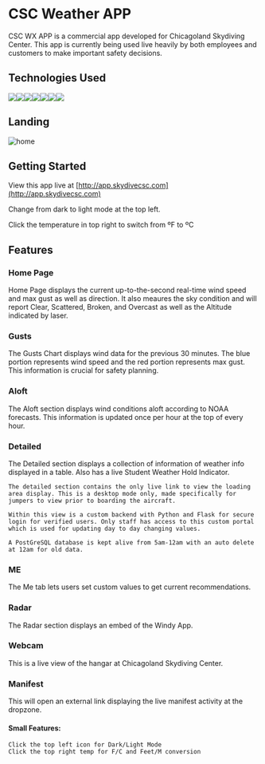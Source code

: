 # CSC Weather APP

CSC WX APP is a commercial app developed for Chicagoland Skydiving Center. This app is currently being used live heavily by both employees and customers to make important safety decisions.

## Technologies Used
![](https://img.shields.io/badge/JavaScript-323330?style=for-the-badge&logo=javascript&logoColor=F7DF1E)![](https://img.shields.io/badge/React-20232A?style=for-the-badge&logo=react&logoColor=61DAFB)![](https://img.shields.io/badge/Python-FFD43B?style=for-the-badge&logo=python&logoColor=blue)![](https://img.shields.io/badge/Flask-000000?style=for-the-badge&logo=flask&logoColor=white)![](https://img.shields.io/badge/PostgreSQL-316192?style=for-the-badge&logo=postgresql&logoColor=white)![](https://img.shields.io/badge/Socket.io-010101?&style=for-the-badge&logo=Socket.io&logoColor=white)![](https://img.shields.io/badge/GraphQl-E10098?style=for-the-badge&logo=graphql&logoColor=white)

## Landing

![home](https://ryanerickson.netlify.app/images/CSCwx.png)

## Getting Started

View this app live at [http://app.skydivecsc.com](http://app.skydivecsc.com)

Change from dark to light mode at the top left.

Click the temperature in top right to switch from ºF to ºC

## Features

### Home Page

Home Page displays the current up-to-the-second real-time wind speed and max gust as well as direction. It also meaures the sky condition and will report Clear, Scattered, Broken, and Overcast as well as the Altitude indicated by laser.

### Gusts

The Gusts Chart displays wind data for the previous 30 minutes. The blue portion represents wind speed and the red portion represents max gust. This information is crucial for safety planning.

### Aloft

The Aloft section displays wind conditions aloft according to NOAA forecasts. This information is updated once per hour at the top of every hour.

### Detailed

The Detailed section displays a collection of information of weather info displayed in a table. Also has a live Student Weather Hold Indicator.

    The detailed section contains the only live link to view the loading area display. This is a desktop mode only, made specifically for jumpers to view prior to boarding the aircraft.

    Within this view is a custom backend with Python and Flask for secure login for verified users. Only staff has access to this custom portal which is used for updating day to day changing values.

    A PostGreSQL database is kept alive from 5am-12am with an auto delete at 12am for old data.

### ME

The Me tab lets users set custom values to get current recommendations.

### Radar

The Radar section displays an embed of the Windy App.

### Webcam

This is a live view of the hangar at Chicagoland Skydiving Center.

### Manifest

This will open an external link displaying the live manifest activity at the dropzone.

#### Small Features:
    Click the top left icon for Dark/Light Mode
    Click the top right temp for F/C and Feet/M conversion
